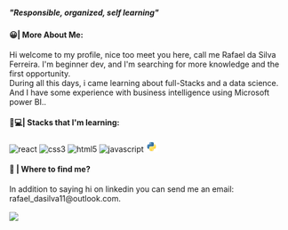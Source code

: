 <h5>"Responsible, organized, self learning" </h5>

<h4>  😀| More About Me: </h4>
<p>
Hi welcome to my profile, nice too meet you here, call me Rafael da Silva Ferreira. I'm beginner dev, and I'm searching for more knowledge and the first opportunity. <br> 
During all this days, i came learning about full-Stacks and a data science. And I have some experience with business intelligence using Microsoft power BI..</p>


<h4>   &#127919&#128187| Stacks that I'm learning: </h4>
<p align="left">
<img src="https://devicons.github.io/devicon/devicon.git/icons/react/react-original-wordmark.svg" alt="react" width="20" height="20"/>
<img src="https://devicons.github.io/devicon/devicon.git/icons/css3/css3-original-wordmark.svg" alt="css3"  width="20" height="20"/>
<img src="https://devicons.github.io/devicon/devicon.git/icons/html5/html5-original-wordmark.svg" alt="html5"  width="20" height="20"/>
<img src="https://devicons.github.io/devicon/devicon.git/icons/javascript/javascript-original.svg" alt="javascript" width="20" height="20"/>
<img src="https://raw.githubusercontent.com/devicons/devicon/master/icons/python/python-original.svg" alt="nodejs" width="20" height="20"/></p><p align="center">



<h4>&#128233 | Where to find me? </h4>
<p>In addition to saying hi on linkedin you can send me an email: rafael_dasilva11@outlook.com.<p>

<a href="https://www.linkedin.com/in/rafael-da-silva-ferreira-b24a80120/">
<img align="center" src="https://img.shields.io/static/v1?label=&message=Linkedin&color=3D008A&style=for-the-badge&logo=linkedin"/>
</a>
